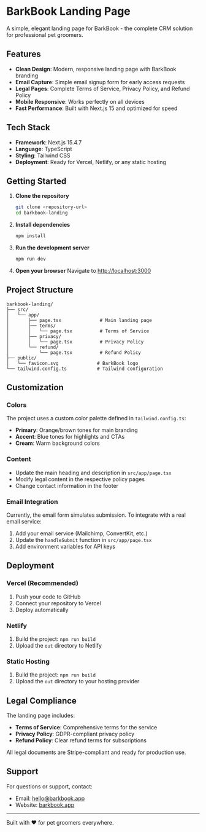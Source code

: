 # BarkBook Landing Page

A simple, elegant landing page for BarkBook - the complete CRM solution for professional pet groomers.

## Features

- **Clean Design**: Modern, responsive landing page with BarkBook branding
- **Email Capture**: Simple email signup form for early access requests
- **Legal Pages**: Complete Terms of Service, Privacy Policy, and Refund Policy
- **Mobile Responsive**: Works perfectly on all devices
- **Fast Performance**: Built with Next.js 15 and optimized for speed

## Tech Stack

- **Framework**: Next.js 15.4.7
- **Language**: TypeScript
- **Styling**: Tailwind CSS
- **Deployment**: Ready for Vercel, Netlify, or any static hosting

## Getting Started

1. **Clone the repository**
   ```bash
   git clone <repository-url>
   cd barkbook-landing
   ```

2. **Install dependencies**
   ```bash
   npm install
   ```

3. **Run the development server**
   ```bash
   npm run dev
   ```

4. **Open your browser**
   Navigate to [http://localhost:3000](http://localhost:3000)

## Project Structure

```
barkbook-landing/
├── src/
│   └── app/
│       ├── page.tsx              # Main landing page
│       ├── terms/
│       │   └── page.tsx          # Terms of Service
│       ├── privacy/
│       │   └── page.tsx          # Privacy Policy
│       └── refund/
│           └── page.tsx          # Refund Policy
├── public/
│   └── favicon.svg              # BarkBook logo
└── tailwind.config.ts           # Tailwind configuration
```

## Customization

### Colors
The project uses a custom color palette defined in `tailwind.config.ts`:
- **Primary**: Orange/brown tones for main branding
- **Accent**: Blue tones for highlights and CTAs
- **Cream**: Warm background colors

### Content
- Update the main heading and description in `src/app/page.tsx`
- Modify legal content in the respective policy pages
- Change contact information in the footer

### Email Integration
Currently, the email form simulates submission. To integrate with a real email service:
1. Add your email service (Mailchimp, ConvertKit, etc.)
2. Update the `handleSubmit` function in `src/app/page.tsx`
3. Add environment variables for API keys

## Deployment

### Vercel (Recommended)
1. Push your code to GitHub
2. Connect your repository to Vercel
3. Deploy automatically

### Netlify
1. Build the project: `npm run build`
2. Upload the `out` directory to Netlify

### Static Hosting
1. Build the project: `npm run build`
2. Upload the `out` directory to your hosting provider

## Legal Compliance

The landing page includes:
- **Terms of Service**: Comprehensive terms for the service
- **Privacy Policy**: GDPR-compliant privacy policy
- **Refund Policy**: Clear refund terms for subscriptions

All legal documents are Stripe-compliant and ready for production use.

## Support

For questions or support, contact:
- Email: hello@barkbook.app
- Website: [barkbook.app](https://barkbook.app)

---

Built with ❤️ for pet groomers everywhere.
